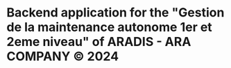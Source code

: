 # Backend application for the "Gestion de la maintenance autonome 1er et 2eme niveau" of ARADIS - ARA COMPANY © 2024
